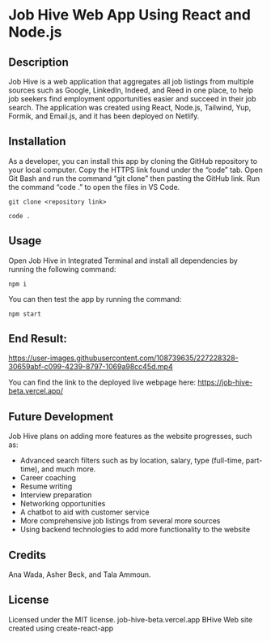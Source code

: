 # Job Hive Web App Using React and Node.js

## Description

Job Hive is a web application that aggregates all job listings from multiple sources such as Google, LinkedIn, Indeed, and Reed in one place, to help job seekers find employment opportunities easier and succeed in their job search. The application was created using React, Node.js, Tailwind, Yup, Formik, and Email.js, and it has been deployed on Netlify.

## Installation

As a developer, you can install this app by cloning the GitHub repository to your local computer. Copy the HTTPS link found under the “code” tab. Open Git Bash and run the command “git clone” then pasting the GitHub link. Run the command “code .” to open the files in VS Code.

```
git clone <repository link>
```
```
code .
```
## Usage
Open Job Hive in Integrated Terminal and install all dependencies by running the following command:
```
npm i
```
You can then test the app by running the command:
```
npm start
```

## End Result:

https://user-images.githubusercontent.com/108739635/227228328-30659abf-c099-4239-8797-1069a98cc45d.mp4


You can find the link to the deployed live webpage here:
https://job-hive-beta.vercel.app/

## Future Development

Job Hive plans on adding more features as the website progresses, such as:
* Advanced search filters such as by location, salary, type (full-time, part-time), and much more.
* Career coaching
* Resume writing
* Interview preparation
* Networking opportunities
* A chatbot to aid with customer service
* More comprehensive job listings from several more sources
* Using backend technologies to add more functionality to the website

## Credits

Ana Wada, Asher Beck, and Tala Ammoun.

## License

Licensed under the MIT license.
job-hive-beta.vercel.app
BHive
Web site created using create-react-app

